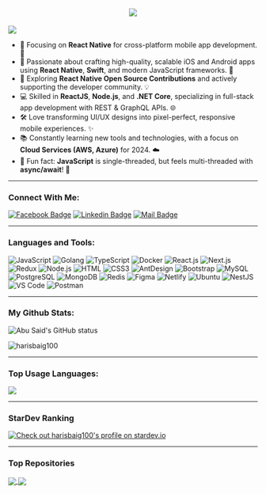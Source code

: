 <h1 align="center">
  <a href="https://git.io/typing-svg">
    <img src="https://readme-typing-svg.herokuapp.com/?lines=Hello,+There!+👋;This+is+M.Haris+Baig....;Nice+to+meet+you!&center=true&size=30">
  </a>
</h1>

![](https://komarev.com/ghpvc/?username=harisbaig100&color=brightgreen)

- 📱 Focusing on **React Native** for cross-platform mobile app development. 🚀  
- 🌟 Passionate about crafting high-quality, scalable iOS and Android apps using **React Native**, **Swift**, and modern JavaScript frameworks. 📲  
- 🎯 Exploring **React Native Open Source Contributions** and actively supporting the developer community. 💡  
- 💻 Skilled in **ReactJS**, **Node.js**, and **.NET Core**, specializing in full-stack app development with REST & GraphQL APIs. 🌐  
- 🛠️ Love transforming UI/UX designs into pixel-perfect, responsive mobile experiences. ✨  
- 📚 Constantly learning new tools and technologies, with a focus on **Cloud Services (AWS, Azure)** for 2024. ☁️  
- 🎉 Fun fact: **JavaScript** is single-threaded, but feels multi-threaded with **async/await**! 🤯  

---

### Connect With Me:
[![Facebook Badge](https://img.shields.io/badge/Facebook-1877F2?style=for-the-badge&logo=facebook&logoColor=white)](https://www.facebook.com/baig.mhb)
[![Linkedin Badge](https://img.shields.io/badge/LinkedIn-0077B5?style=for-the-badge&logo=linkedin&logoColor=white)](https://www.linkedin.com/in/m-haris-baig-88a634146/)
[![Mail Badge](https://img.shields.io/badge/Gmail-D14836?style=for-the-badge&logo=gmail&logoColor=white)](mailto:harisbaig100@gmail.com)

---

### Languages and Tools:

![JavaScript](https://img.shields.io/badge/JavaScript-F7DF1E?style=flat-square&logo=javascript&logoColor=black)
![Golang](https://img.shields.io/badge/Golang-F7F7F7?style=flat-square&logo=go&logoColor=00A7D0)
![TypeScript](https://img.shields.io/badge/TypeScript-007ACC?style=flat-square&logo=typescript&logoColor=white)
![Docker](https://img.shields.io/badge/Docker-0CC1F3?style=flat-square&logo=docker&logoColor=white)
![React.js](https://img.shields.io/badge/React.js-0081CB?style=flat-square&logo=react&logoColor=61DAFB)
![Next.js](https://img.shields.io/badge/Next.js-f7f7f7?style=flastic&logo=Next.js&logoColor=000000)
![Redux](https://img.shields.io/badge/Redux-black?style=flastic&logo=Redux&logoColor=764ABC)
![Node.js](https://img.shields.io/badge/Node.js-43853D?style=flat-square&logo=node.js&logoColor=white)
![HTML](https://img.shields.io/badge/HTML5-E34F26?style=flat-square&logo=html5&logoColor=white)
![CSS3](https://img.shields.io/badge/CSS3-1572B6?style=flat-square&logo=css3&logoColor=white)
![AntDesign](https://img.shields.io/badge/AntDesign-f7f7f7?style=flastic&logo=AntDesign&logoColor=0170FE)
![Bootstrap](https://img.shields.io/badge/Bootstrap-563D7C?style=flat-square&logo=bootstrap&logoColor=white)
![MySQL](https://img.shields.io/badge/MySQL-005C84?style=flat-square&logo=mysql&logoColor=white)
![PostgreSQL](https://img.shields.io/badge/PostgreSQL-31658D?style=flastic&logo=PostgreSQL&logoColor=white)
![MongoDB](https://img.shields.io/badge/MongoDB-F7F7F7?style=flat-square&logo=mongodb&logoColor=49A248)
![Redis](https://img.shields.io/badge/redis-%23DD0031.svg?&style=flat-square&logo=redis&logoColor=white)
![Figma](https://img.shields.io/badge/Figma-f7f7f7?style=flastic&logo=Figma&logoColor=F24E1E)
![Netlify](https://img.shields.io/badge/Netlify-00C7B7?style=flat-square&logo=netlify&logoColor=white)
![Ubuntu](https://img.shields.io/badge/Ubuntu-E05924?style=flat-square&logo=ubuntu&logoColor=black)
![NestJS](https://img.shields.io/badge/Nestjs-000000?style=flat-square&logo=nestjs&logoColor=D9224D)
![VS Code](https://img.shields.io/badge/VisualStudio-2C2B30?style=flastic&logo=VisualStudioCode&logoColor=007ACC)
![Postman](https://img.shields.io/badge/Postman-f7f7f7?style=flastic&logo=Postman&logoColor=FF6C37)

---

### My Github Stats:

<p>
  <img align="center" src="https://github-readme-stats.vercel.app/api?username=harisbaig100&show_icons=true&include_all_commits=true&theme=algolia&hide_border=true" alt="Abu Said's GitHub status" />
</p>
<p>
  <img align="center" src="https://github-readme-streak-stats.herokuapp.com/?user=harisbaig100&theme=algolia" alt="harisbaig100" />
</p>

---

### Top Usage Languages:

<img align="center" src="https://github-readme-stats.vercel.app/api/top-langs/?username=harisbaig100&layout=compact&theme=algolia&hide_border=true&&langs_count=10" />

---

### StarDev Ranking

<a href="https://stardev.io/developers/harisbaig100"><img alt="Check out harisbaig100&apos;s profile on stardev.io" src="https://stardev.io/developers/harisbaig100/badge/languages/global.svg" /></a>

---


### Top Repositories


<a href="https://github.com/react-native-segmented-control/segmented-control">
  <img align="center" src="https://github-readme-stats.vercel.app/api/pin/?username=harisbaig100&repo=developer-portfolio&theme=algolia" />
</a>
<a href="https://github.com/react-native-clipboard/clipboard">
  <img align="center" src="https://github-readme-stats.vercel.app/api/pin/?username=harisbaig100&repo=Express-Postgres-blog&theme=algolia" />
</a>
